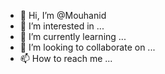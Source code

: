 - 👋 Hi, I’m @Mouhanid
- 👀 I’m interested in ...
- 🌱 I’m currently learning ...
- 💞️ I’m looking to collaborate on ...
- 📫 How to reach me ...

<!---
Mouhanid/Mouhanid is a ✨ special ✨ repository because its `README.md` (this file) appears on your GitHub profile.
You can click the Preview link to take a look at your changes.
--->
